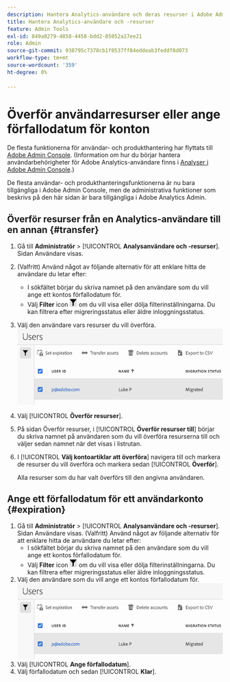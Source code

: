 ```yaml
---
description: Hantera Analytics-användare och deras resurser i Adobe Admin Console.
title: Hantera Analytics-användare och -resurser
feature: Admin Tools
exl-id: 849a8279-4850-4458-bdd2-85052a17ee21
role: Admin
source-git-commit: 938795c7378cb1f0537ff84eddeab3feddf8d073
workflow-type: tm+mt
source-wordcount: '359'
ht-degree: 0%

---
```


# Överför användarresurser eller ange förfallodatum för konton

De flesta funktionerna för användar- och produkthantering har flyttats till [Adobe Admin Console](https://helpx.adobe.com/se/enterprise/using/admin-console.html). (Information om hur du börjar hantera användarbehörigheter för Adobe Analytics-användare finns i [Analyser i Adobe Admin Console](/help/admin/admin-console/home.md).)

De flesta användar- och produkthanteringsfunktionerna är nu bara tillgängliga i Adobe Admin Console, men de administrativa funktioner som beskrivs på den här sidan är bara tillgängliga i Adobe Analytics Admin.

## Överför resurser från en Analytics-användare till en annan {#transfer}

1. Gå till **Administratör** > [!UICONTROL **Analysanvändare och -resurser**].
Sidan Användare visas.
1. (Valfritt) Använd något av följande alternativ för att enklare hitta de användare du letar efter:
   * I sökfältet börjar du skriva namnet på den användare som du vill ange ett kontos förfallodatum för.
   * Välj **Filter** icon ![Filterikon](assets/filter-users-page.png) om du vill visa eller dölja filterinställningarna. Du kan filtrera efter migreringsstatus eller äldre inloggningsstatus.
1. Välj den användare vars resurser du vill överföra.
   ![Ange förfallodatum för användarkonto](assets/manage-user-assets.png)
1. Välj [!UICONTROL **Överför resurser**].
1. På sidan Överför resurser, i [!UICONTROL **Överför resurser till**] börjar du skriva namnet på användaren som du vill överföra resurserna till och väljer sedan namnet när det visas i listrutan.
1. I [!UICONTROL **Välj kontoartiklar att överföra**] navigera till och markera de resurser du vill överföra och markera sedan [!UICONTROL **Överför**].

   Alla resurser som du har valt överförs till den angivna användaren.


## Ange ett förfallodatum för ett användarkonto {#expiration}

1. Gå till **Administratör** > [!UICONTROL **Analysanvändare och -resurser**].
Sidan Användare visas.
(Valfritt) Använd något av följande alternativ för att enklare hitta de användare du letar efter:
   * I sökfältet börjar du skriva namnet på den användare som du vill ange ett kontos förfallodatum för.
   * Välj **Filter** icon ![Filterikon](assets/filter-users-page.png) om du vill visa eller dölja filterinställningarna. Du kan filtrera efter migreringsstatus eller äldre inloggningsstatus.
1. Välj den användare som du vill ange ett kontos förfallodatum för.
   ![Ange förfallodatum för användarkonto](assets/manage-user-assets.png)
1. Välj [!UICONTROL **Ange förfallodatum**].
1. Välj förfallodatum och sedan [!UICONTROL **Klar**].
